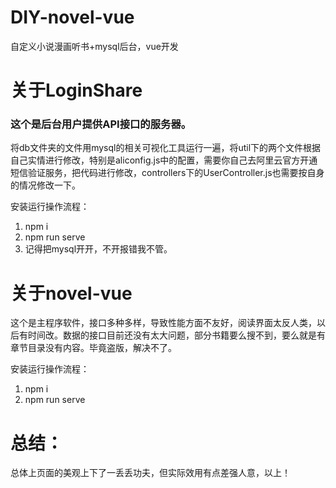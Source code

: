 # DIY-novel-vue
自定义小说漫画听书+mysql后台，vue开发

# 关于LoginShare

### 这个是后台用户提供API接口的服务器。

将db文件夹的文件用mysql的相关可视化工具运行一遍，将util下的两个文件根据自己实情进行修改，特别是aliconfig.js中的配置，需要你自己去阿里云官方开通短信验证服务，把代码进行修改，controllers下的UserController.js也需要按自身的情况修改一下。

安装运行操作流程：

1. npm i
2. npm run serve
3. 记得把mysql开开，不开报错我不管。

# 关于novel-vue

这个是主程序软件，接口多种多样，导致性能方面不友好，阅读界面太反人类，以后有时间改。数据的接口目前还没有太大问题，部分书籍要么搜不到，要么就是有章节目录没有内容。毕竟盗版，解决不了。

安装运行操作流程：

1. npm i
2. npm run serve

# 总结：

总体上页面的美观上下了一丢丢功夫，但实际效用有点差强人意，以上！
